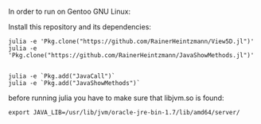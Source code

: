 
In order to run on Gentoo GNU Linux:

Install this repository and its dependencies:

```
julia -e 'Pkg.clone("https://github.com/RainerHeintzmann/View5D.jl")'
julia -e 'Pkg.clone("https://github.com/RainerHeintzmann/JavaShowMethods.jl")'


julia -e `Pkg.add("JavaCall")`
julia -e `Pkg.add("JavaShowMethods")`
```

before running julia you have to make sure that libjvm.so is found:

```
export JAVA_LIB=/usr/lib/jvm/oracle-jre-bin-1.7/lib/amd64/server/
```